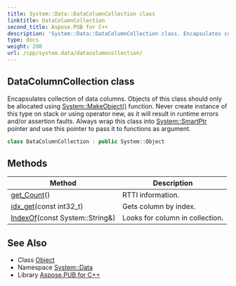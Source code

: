 ```yaml
---
title: System::Data::DataColumnCollection class
linktitle: DataColumnCollection
second_title: Aspose.PUB for C++
description: 'System::Data::DataColumnCollection class. Encapsulates collection of data columns. Objects of this class should only be allocated using System::MakeObject() function. Never create instance of this type on stack or using operator new, as it will result in runtime errors and/or assertion faults. Always wrap this class into System::SmartPtr pointer and use this pointer to pass it to functions as argument in C++.'
type: docs
weight: 200
url: /cpp/system.data/datacolumncollection/
---
```

## DataColumnCollection class


Encapsulates collection of data columns. Objects of this class should only be allocated using [System::MakeObject()](../../system/makeobject/) function. Never create instance of this type on stack or using operator new, as it will result in runtime errors and/or assertion faults. Always wrap this class into [System::SmartPtr](../../system/smartptr/) pointer and use this pointer to pass it to functions as argument.

```cpp
class DataColumnCollection : public System::Object
```

## Methods

| Method | Description |
| --- | --- |
| [get_Count](./get_count/)() | RTTI information. |
| [idx_get](./idx_get/)(const int32_t) | Gets column by index. |
| [IndexOf](./indexof/)(const System::String\&) | Looks for column in collection. |
## See Also

* Class [Object](../../system/object/)
* Namespace [System::Data](../)
* Library [Aspose.PUB for C++](../../)
